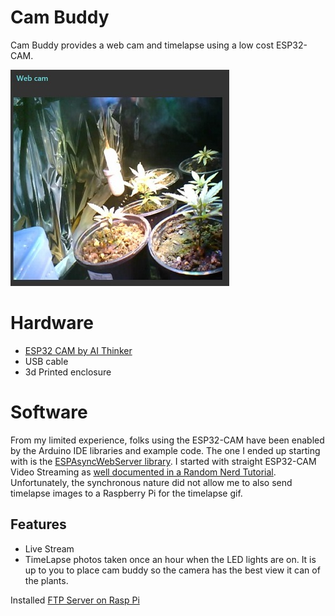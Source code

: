 # Cam Buddy
Cam Buddy provides a web cam and timelapse using a low cost ESP32-CAM.

![web cam view](../images/webcam_plants.jpg)
# Hardware
- [ESP32 CAM by AI Thinker](https://amzn.to/3LHZ6UN)
- USB cable
- 3d Printed enclosure
# Software
From my limited experience, folks using the ESP32-CAM have been enabled by the Arduino IDE libraries and example code.  The one I ended up starting with is the [ESPAsyncWebServer library](https://github.com/me-no-dev/ESPAsyncWebServer).  I started with straight ESP32-CAM Video Streaming as [well documented in a Random Nerd Tutorial](https://randomnerdtutorials.com/esp32-cam-video-streaming-web-server-camera-home-assistant/).  Unfortunately, the synchronous nature did not allow me to also send timelapse images to a Raspberry Pi for the timelapse gif.

## Features
- Live Stream
- TimeLapse photos taken once an hour when the LED lights are on.
It is up to you to place cam buddy so the camera has the best view it can of the plants.

Installed [FTP Server on Rasp Pi](https://phoenixnap.com/kb/raspberry-pi-ftp-server)